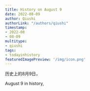 ```yaml
---
title: History on August 9
date: 2022-08-09
author: Qiushi 
authorLink: "/authors/qiushi"
timestamp: 
- 2022-08
- 08-09
multitype: 
- qiushi
tags: 
- todayinhistory
featuredImagePreview: '/img/icon.png'
---
```









历史上的8月9日，

August 9 in history, 

<!--more-->

